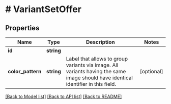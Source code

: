 # # VariantSetOffer

## Properties

Name | Type | Description | Notes
------------ | ------------- | ------------- | -------------
**id** | **string** |  |
**color_pattern** | **string** | Label that allows to group variants via image. All variants having the same image should have identical identifier in this field. | [optional]

[[Back to Model list]](../../README.md#models) [[Back to API list]](../../README.md#endpoints) [[Back to README]](../../README.md)
